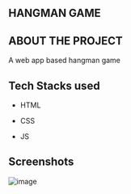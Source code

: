 ## HANGMAN GAME

## ABOUT THE PROJECT

A web app based hangman game

## Tech Stacks used

- HTML

- CSS
- JS


## Screenshots


![image](https://user-images.githubusercontent.com/82095877/162715021-ffd4415d-4c36-4871-b4eb-04868f3f695b.png)
